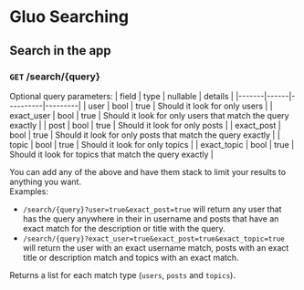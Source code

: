 # Gluo Searching

## Search in the app

### `GET` /search/{query}

Optional query parameters:
| field | type | nullable | details |
|-------|------|----------|---------|
| user | bool | true | Should it look for only users |
| exact_user | bool | true | Should it look for only users that match the query exactly |
| post | bool | true | Should it look for only posts |
| exact_post | bool | true | Should it look for only posts that match the query exactly |
| topic | bool | true | Should it look for only topics |
| exact_topic | bool | true | Should it look for topics that match the query exactly |

You can add any of the above and have them stack to limit your results to anything you want.  
Examples:

- `/search/{query}?user=true&exact_post=true` will return any user that has the query anywhere in their in username and posts that have an exact match for the description or title with the query.
- `/search/{query}?exact_user=true&exact_post=true&exact_topic=true` will return the user with an exact username match, posts with an exact title or description match and topics with an exact match.

Returns a list for each match type (`users`, `posts` and `topics`).
